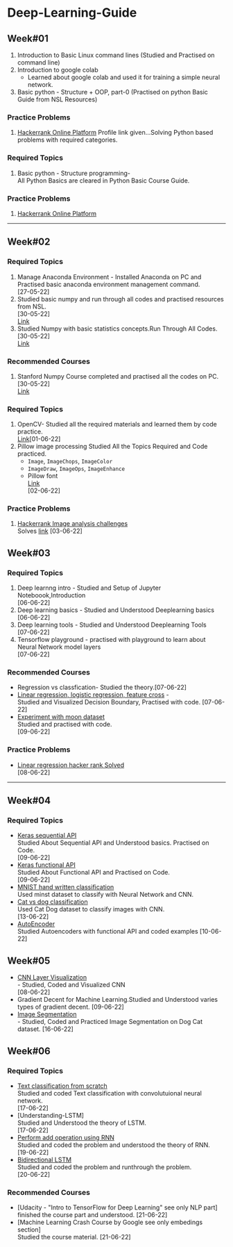 
# Deep-Learning-Guide

## Week#01
1. Introduction to Basic Linux command lines (Studied and Practised on command line)
2. Introduction to google colab
    - Learned about google colab and used it for training a simple neural network.
3. Basic python - Structure + OOP, part-0 (Practised on python Basic Guide from NSL Resources)

### Practice Problems
1. [Hackerrank Online Platform](https://www.hackerrank.com/NuhashAfnan) Profile link given...Solving Python based problems with required categories.


### Required Topics
1. Basic python - Structure programming- <br> All Python Basics are cleared in Python Basic Course Guide.<br>
### Practice Problems
1. [Hackerrank Online Platform](https://www.hackerrank.com/domains/python)
-----
## Week#02
### Required Topics
1. Manage Anaconda Environment - Installed Anaconda on PC and Practised basic anaconda environment management command.<br>[27-05-22]
2. Studied basic numpy and run through all codes and practised resources from NSL. <br> [30-05-22] <br> [Link](https://github.com/nuhash-nsl/NSL-RA-Training/blob/main/DeepLearningGuide/Numpy_Basics/numpy_nsl.py)
3. Studied Numpy with basic statistics concepts.Run Through All Codes. <br> [30-05-22] <br> [Link](https://github.com/nuhash-nsl/NSL-RA-Training/blob/main/DeepLearningGuide/Numpy_Basics/numpy_statistics.py)
### Recommended Courses
1. Stanford Numpy Course completed and practised all the codes on PC.<br> [30-05-22] <br> [Link](https://github.com/nuhash-nsl/NSL-RA-Training/blob/main/DeepLearningGuide/Numpy_Basics/numpy_stanford.py)


### Required Topics
1. OpenCV- Studied all the required materials and learned them by code practice.<br> 
   [Link](https://github.com/nuhash-nsl/NSL-RA-Training/tree/main/DeepLearningGuide/OpenCV)[01-06-22]
2. Pillow image processing Studied All the Topics Required and Code practiced.<br>
    - `Image`, `ImageChops`, `ImageColor`
    - `ImageDraw`, `ImageOps`, `ImageEnhance`
    - Pillow font
   <br>[Link](https://github.com/nuhash-nsl/NSL-RA-Training/tree/main/DeepLearningGuide/Pillow)<br> [02-06-22]

### Practice Problems
1. [Hackerrank Image analysis challenges](https://www.hackerrank.com/contests/image-analysis-1/challenges)<br>
Solves [link](https://github.com/nuhash-nsl/NSL-RA-Training/tree/main/DeepLearningGuide/HackerRankImageChallenge) [03-06-22]

## Week#03
### Required Topics
1. Deep learnng intro  - Studied and Setup of Jupyter Noteboook,Introduction <br> [06-06-22]
2. Deep learning basics - Studied and Understood Deeplearning basics <br> [06-06-22]
3. Deep learning tools - Studied and Understood Deeplearning Tools <br> [07-06-22]
4. Tensorflow playground - practised with playground to learn about Neural Network model layers <br> [07-06-22]

### Recommended Courses
 - Regression vs classfication- Studied the theory.[07-06-22] <br>
 - [Linear regression, logistic regression, feature cross](https://github.com/nuhash-nsl/NSL-RA-Training/tree/main/DeepLearningGuide/Linear%20regression%2C%20logistic%20regression%2C%20feature%20cross) - <br> Studied and Visualized Decision Boundary, Practised with code. [07-06-22] <br>
 - [Experiment with moon dataset](https://github.com/nuhash-nsl/NSL-RA-Training/tree/main/DeepLearningGuide/Experiment%20With%20Moon%20Dataset) <br> Studied and practised with code. <br> [09-06-22] 
### Practice Problems
 - [Linear regression hacker rank Solved](https://github.com/nuhash-nsl/NSL-RA-Training/tree/main/DeepLearningGuide/HackerRankPolynomialRegression)<br> [08-06-22]

 -----

 ## Week#04
 ### Required Topics
 - [Keras sequential API](https://github.com/nuhash-nsl/NSL-RA-Training/tree/main/DeepLearningGuide/KerasSequentialAPI) <br> Studied About Sequential API and Understood basics. Practised on Code. <br> [09-06-22]
 - [Keras functional API](https://github.com/nuhash-nsl/NSL-RA-Training/tree/main/DeepLearningGuide/KerasFunctionalAPI) <br> Studied About Functional API and Practised on Code. <br> [09-06-22]
 - [MNIST hand written classification](https://github.com/nuhash-nsl/NSL-RA-Training/tree/main/DeepLearningGuide/MINST_Hand_Written_Classification) <br> Used minst dataset to classify with Neural Network and CNN.<br>
 - [Cat vs dog classification](https://github.com/nuhash-nsl/NSL-RA-Training/tree/main/DeepLearningGuide/Cat_Dog_Classification.) <br> Used Cat Dog dataset to classify images with CNN.<br> [13-06-22]
 - [AutoEncoder]() <br> Studied Autoencoders with functional API and coded examples [10-06-22]
## Week#05
- [CNN Layer Visualization](https://github.com/nuhash-nsl/NSL-RA-Training/tree/main/DeepLearningGuide/CNN_Visualization) <br> - Studied, Coded and Visualized CNN <br>[08-06-22]
- Gradient Decent for Machine Learning.Studied and Understood varies types of gradient decent. [09-06-22] <br> 
- [Image Segmentation](https://github.com/nuhash-nsl/NSL-RA-Training/tree/main/DeepLearningGuide/ImageSegmentation) <br> - Studied, Coded and Practiced Image Segmentation on Dog Cat dataset. [16-06-22]
## Week#06
### Required Topics
- [Text classification from scratch](https://github.com/nuhash-nsl/NSL-RA-Training/tree/main/DeepLearningGuide/TextClassificationFromScratch)<br> Studied and coded Text classification with convolutuional neural network.<br> [17-06-22]
- [Understanding-LSTM]<br> Studied and Understood the theory of LSTM.<br> [17-06-22]
- [Perform add operation using RNN](https://github.com/nuhash-nsl/NSL-RA-Training/tree/main/DeepLearningGuide/AddOperationWithLSTM) <br> Studied and coded the problem and understood the theory of RNN.<br> [19-06-22]
- [Bidirectional LSTM](https://github.com/nuhash-nsl/NSL-RA-Training/tree/main/DeepLearningGuide/BiLSTM%20on%20Text%20Data) <br> Studied and coded the problem and runthrough the problem.<br> [20-06-22]

### Recommended Courses
- [Udacity - "Intro to TensorFlow for Deep Learning" see only NLP part] <br> finished the course part and understood. [21-06-22]<br>
- [Machine Learning Crash Course by Google see only embedings section] <br> Studied the course material. [21-06-22] <br>

